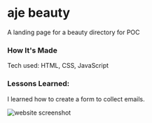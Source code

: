# aje beauty
A landing page for a beauty directory for POC

### How It's Made
Tech used: HTML, CSS, JavaScript

### Lessons Learned:
I learned how to create a form to collect emails.

![website screenshot](https://i.imgur.com/DJattNb.png)
